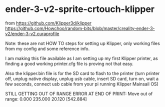# ender-3-v2-sprite-crtouch-klipper

from
https://github.com/Klipper3d/klipper
https://github.com/Howchoo/random-bits/blob/master/creality-ender-3-v2/ender-3-v2.curaprofile

Note: these are not HOW TO steps for setting up Klipper, only working files from my config and some reference info.

I am making this file available as I am setting up my first Klipper printer, as finding a good working printer.cfg file is proving not that easy.

Also the klipper.bin  file is for the SD card to flash to the printer (turn printer off, unplug native display, unplug usb cable, insert SD card, turn on, wait a few seconds, connect usb cable from your pi running Klipper Mainsail OS)


STILL GETTING OUT OF RANGE ERROR AT END OF PRINT:
Move out of range: 0.000 235.000 20.120 [542.884]
